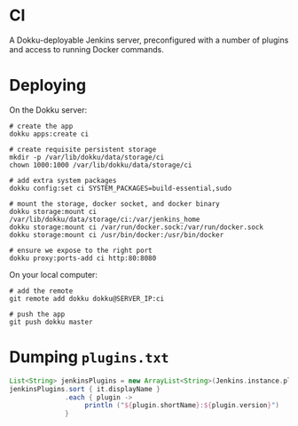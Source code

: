 # CI

A Dokku-deployable Jenkins server, preconfigured with a number of plugins and access to running Docker commands.

# Deploying

On the Dokku server:

```shell
# create the app
dokku apps:create ci

# create requisite persistent storage
mkdir -p /var/lib/dokku/data/storage/ci
chown 1000:1000 /var/lib/dokku/data/storage/ci

# add extra system packages
dokku config:set ci SYSTEM_PACKAGES=build-essential,sudo

# mount the storage, docker socket, and docker binary
dokku storage:mount ci /var/lib/dokku/data/storage/ci:/var/jenkins_home
dokku storage:mount ci /var/run/docker.sock:/var/run/docker.sock
dokku storage:mount ci /usr/bin/docker:/usr/bin/docker

# ensure we expose to the right port
dokku proxy:ports-add ci http:80:8080
```

On your local computer:

```shell
# add the remote
git remote add dokku dokku@SERVER_IP:ci

# push the app
git push dokku master
```

# Dumping `plugins.txt`

```groovy
List<String> jenkinsPlugins = new ArrayList<String>(Jenkins.instance.pluginManager.plugins);
jenkinsPlugins.sort { it.displayName }
              .each { plugin ->
                   println ("${plugin.shortName}:${plugin.version}")
              }
```
